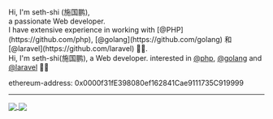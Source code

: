 <div>
  Hi, I'm seth-shi (施国鹏), <br>
a passionate Web developer. <br>
I have extensive experience in working with [@PHP](https://github.com/php), [@golang](https://github.com/golang) 和 [@laravel](https://github.com/laravel) 🧙‍♂.<br>
  Hi, I'm seth-shi(施国鹏), 
a Web developer. 
interested in <a class="user-mention" data-hovercard-type="organization" data-hovercard-url="/orgs/php/hovercard" href="https://github.com/php">@php</a>, <a class="user-mention" data-hovercard-type="organization" data-hovercard-url="/orgs/golang/hovercard" href="https://github.com/golang">@golang</a> and <a class="user-mention" data-hovercard-type="organization" data-hovercard-url="/orgs/laravel/hovercard" href="https://github.com/laravel">@laravel</a> <g-emoji class="g-emoji" alias="mage_man" fallback-src="https://github.githubassets.com/images/icons/emoji/unicode/1f9d9-2642.png">🧙‍♂️</g-emoji></div>

ethereum-address: 0x0000f31fE398080ef162841Cae9111735C919999

****

<a href="https://github.com/anuraghazra/github-readme-stats">
  <img align="center" src="https://github-readme-stats.vercel.app/api?username=seth-shi&show_icons=true&hide=[%22contribs%22]&hide_title=true&count_private=true&title_color=355c7d&text_color=3f72af&bg_color=f9f7f7&icon_color=3282b8" />
</a>
<a href="https://github.com/anuraghazra/github-readme-stats">
  <img align="center" src="https://github-readme-stats.vercel.app/api/top-langs/?username=seth-shi&&hide=java,html,Blade,Shell&layout=compact" />
</a>
